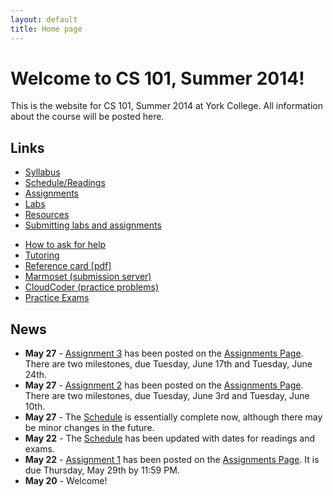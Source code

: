 ```yaml
---
layout: default
title: Home page
---
```


# Welcome to CS 101, Summer 2014!

This is the website for CS 101, Summer 2014 at York College.
All information about the course will be posted here.

## Links

<div class="linkcolumn">
<ul>
  <li><a href="syllabus.html">Syllabus</a></li>
  <li><a href="schedule.html">Schedule/Readings</a></li>
  <li><a href="assign/index.html">Assignments</a></li>
  <li><a href="labs/index.html">Labs</a></li>
  <li><a href="resources.html">Resources</a></li>
  <li><a href="submitting.html">Submitting labs and assignments</a></li>
</ul>
</div>

<div class="linkcolumn">
<ul>
  <li><a href="http://faculty.ycp.edu/~dhovemey/askingForHelp.html">How to ask for help</a></li>
  <li><a href="tutoring.html">Tutoring</a></li>
  <li><a href="refcard.pdf">Reference card [pdf]</a></li>
  <li><a href="https://cs.ycp.edu/marmoset">Marmoset (submission server)</a></li>
  <li><a href="https://cs.ycp.edu/cloudcoder">CloudCoder (practice problems)</a></li>
  <li><a href="practice/index.html">Practice Exams</a></li>
</ul>
</div>

<div style="clear: both;"></div>

## News

* **May 27** - [Assignment 3](assign/assign03.html) has been posted on the [Assignments Page](assign/index.html).  There are two milestones, due Tuesday, June 17th and Tuesday, June 24th.
* **May 27** - [Assignment 2](assign/assign02.html) has been posted on the [Assignments Page](assign/index.html).  There are two milestones, due Tuesday, June 3rd and Tuesday, June 10th.
* **May 27** - The [Schedule](schedule.html) is essentially complete now, although there may be minor changes in the future.
* **May 22** - The [Schedule](schedule.html) has been updated with dates for readings and exams.
* **May 22** - [Assignment 1](assign/assign01.html) has been posted on the [Assignments Page](assign/index.html).  It is due Thursday, May 29th by 11:59 PM.
* **May 20** - Welcome!

<!-- vim:set wrap: ­-->
<!-- vim:set linebreak: -->
<!-- vim:set nolist: -->

